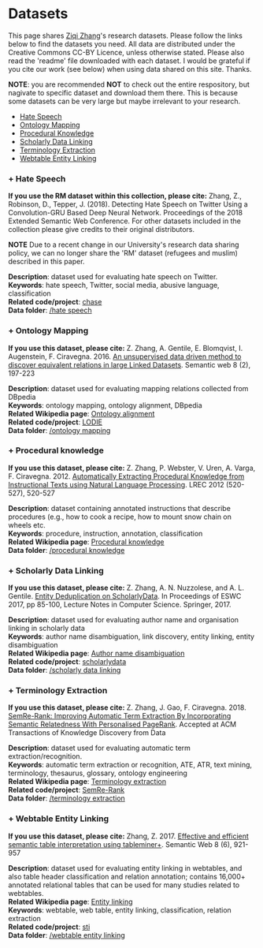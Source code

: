 # Datasets 

This page shares [Ziqi Zhang]'s research datasets. Please follow the links below to find the datasets you need. All data are distributed under the Creative Commons CC-BY Licence, unless otherwise stated. Please also read the 'readme' file downloaded with each dataset. I would be grateful if you cite our work (see below) when using data shared on this site. Thanks.

**NOTE**: you are recommended **NOT** to check out the entire respository, but nagivate to specific dataset and download them there. This is because some datasets can be very large but maybe irrelevant to your research.

  * [Hate Speech](#hate)
  * [Ontology Mapping](#ontomap)
  * [Procedural Knowledge](#procknow)
  * [Scholarly Data Linking](#scholarlydata)
  * [Terminology Extraction](#ate)
  * [Webtable Entity Linking](#webtable)

### <a name="hate">+ Hate Speech</a>
**If you use the RM dataset within this collection, please cite:** Zhang, Z., Robinson, D., Tepper, J. (2018). Detecting Hate Speech on Twitter Using a Convolution-GRU Based Deep Neural Network. Proceedings of the 2018 Extended Semantic Web Conference. For other datasets included in the collection please give credits to their original distributors.

**NOTE** Due to a recent change in our University's research data sharing policy, we can no longer share the 'RM' dataset (refugees and muslim) described in this paper. 

**Description**: dataset used for evaluating hate speech on Twitter. <br/>
**Keywords**: hate speech, Twitter, social media, abusive language, classification <br/>
**Related code/project**: [chase] <br/>
**Data folder**: [/hate speech]

### <a name="ontomap">+ Ontology Mapping</a>
**If you use this dataset, please cite:** Z. Zhang, A. Gentile, E. Blomqvist, I. Augenstein, F. Ciravegna. 2016. [An unsupervised data driven method to discover equivalent relations in large Linked Datasets]. Semantic web 8 (2), 197-223

**Description**: dataset used for evaluating mapping relations collected from DBpedia <br/>
**Keywords**: ontology mapping, ontology alignment, DBpedia <br/>
**Related Wikipedia page**: [Ontology alignment] <br/>
**Related code/project**: [LODIE] <br/>
**Data folder**: [/ontology mapping]

### <a name="procknow">+ Procedural knowledge</a>
**If you use this dataset, please cite:** Z. Zhang, P. Webster, V. Uren, A. Varga, F. Ciravegna. 2012. [Automatically Extracting Procedural Knowledge from Instructional Texts using Natural Language Processing]. LREC 2012 (520-527), 520-527

**Description**: dataset containing annotated instructions that describe procedures (e.g., how to cook a recipe, how to mount snow chain on wheels etc. <br/>
**Keywords**: procedure, instruction, annotation, classification<br/>
**Related Wikipedia page**: [Procedural knowledge] <br/>
**Data folder**: [/procedural knowledge]

### <a name="scholarlydata">+ Scholarly Data Linking</a>
**If you use this dataset, please cite:** Z. Zhang, A. N. Nuzzolese, and A. L. Gentile. [Entity Deduplication on ScholarlyData]. In Proceedings of ESWC 2017, pp 85-100, Lecture Notes in Computer Science. Springer, 2017.

**Description**: dataset used for evaluating author name and organisation linking in scholarly data <br/>
**Keywords**: author name disambiguation, link discovery, entity linking, entity disambiguation <br/>
**Related Wikipedia page**: [Author name disambiguation] <br/>
**Related code/project**: [scholarlydata] <br/>
**Data folder**: [/scholarly data linking]



### <a name="ate">+ Terminology Extraction</a>
**If you use this dataset, please cite:** Z. Zhang, J. Gao, F. Ciravegna. 2018. [SemRe-Rank: Improving Automatic Term Extraction By Incorporating Semantic Relatedness With Personalised PageRank]. Accepted at ACM Transactions of Knowledge Discovery from Data

**Description**: dataset used for evaluating automatic term extraction/recognition. <br/>
**Keywords**: automatic term extraction or recognition, ATE, ATR, text mining, terminology, thesaurus, glossary, ontology engineering <br/>
**Related Wikipedia page**: [Terminology extraction] <br/>
**Related code/project**: [SemRe-Rank] <br/>
**Data folder**: [/terminology extraction]


### <a name="webtable">+ Webtable Entity Linking</a>
**If you use this dataset, please cite:** Zhang, Z. 2017. [Effective and efficient semantic table interpretation using tableminer+]. Semantic Web 8 (6), 921-957

**Description**: dataset used for evaluating entity linking in webtables, and also table header classification and relation annotation; contains 16,000+ annotated relational tables that can be used for many studies related to webtables. <br/>
**Related Wikipedia page**: [Entity linking] <br/>
**Keywords**: webtable, web table, entity linking, classification, relation extraction<br/>
**Related code/project**: [sti] <br/>
**Data folder**: [/webtable entity linking]


[Ziqi Zhang]: <https://ziqizhang.github.io/>
[SemRe-Rank: Improving Automatic Term Extraction By Incorporating Semantic Relatedness With Personalised PageRank]: <https://arxiv.org/abs/1711.03373>
[Terminology Extraction]: <https://en.wikipedia.org/wiki/Terminology_extraction>
[chase]: <https://github.com/ziqizhang/chase>
[SemRe-Rank]: <https://github.com/ziqizhang/semrerank>
[/hate speech]: <https://github.com/ziqizhang/data/tree/master/hate%20speech>
[/terminology extraction]:  <https://github.com/ziqizhang/data/tree/master/terminology%20extraction>
[LODIE]: <http://gow.epsrc.ac.uk/NGBOViewGrant.aspx?GrantRef=EP/J019488/1>
[/ontology mapping]: <https://github.com/ziqizhang/data/tree/master/ontology%20mapping>
[An unsupervised data driven method to discover equivalent relations in large Linked Datasets]: <https://content.iospress.com/download/semantic-web/sw193?id=semantic-web%2Fsw193>
[Ontology alignment]: <https://en.wikipedia.org/wiki/Ontology_alignment>
[Entity Deduplication on ScholarlyData]: <http://www.scholarlydata.org/papers/eswc2017/dataCleaning.html>
[Author name disambiguation]: <https://en.wikipedia.org/wiki/Author_Name_Disambiguation>
[scholarlydata]: <http://www.scholarlydata.org/>
[/scholarly data linking]: <https://github.com/ziqizhang/data/tree/master/scholarly%20data%20linking>
[sti]: <https://github.com/ziqizhang/sti>
[/webtable entity linking]: <https://github.com/ziqizhang/data/tree/master/webtable%20entity%20linking>
[Effective and efficient semantic table interpretation using tableminer+]: <http://www.semantic-web-journal.net/content/effective-and-efficient-semantic-table-interpretation-using-tableminer-0>
[Entity linking]: <https://en.wikipedia.org/wiki/Entity_linking>
[Procedural knowledge]: <https://en.wikipedia.org/wiki/Procedural_knowledge>
[/procedural knowledge]: <https://github.com/ziqizhang/data/tree/master/procedural%20knowledge>
[Automatically Extracting Procedural Knowledge from Instructional Texts using Natural Language Processing]: <http://lrec.elra.info/proceedings/lrec2012/pdf/244_Paper.pdf>
